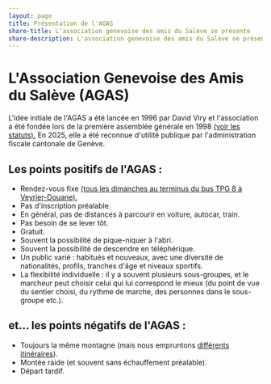 ```yaml
---
layout: page
title: Présentation de l'AGAS
share-title: L'association genevoise des amis du Salève se présente
share-description: L'association genevoise des amis du Salève se présente
---
```

# L'Association Genevoise des Amis du Salève (AGAS)
L'idée initiale de l'AGAS a été lancée en 1996 par David Viry et l'association a été fondée lors de la première assemblée générale en 1998 [(voir les statuts).](/statuts/) En 2025, elle a été reconnue d'utilité publique par l'administration fiscale cantonale de Genève.

## Les points positifs de l'AGAS :

* Rendez-vous fixe [(tous les dimanches au terminus du bus TPG 8 à Veyrier-Douane).](/infos-pratiques/)
* Pas d'inscription préalable.
* En général, pas de distances à parcourir en voiture, autocar, train.
* Pas besoin de se lever tôt.
* Gratuit.
* Souvent la possibilité de pique-niquer à l'abri.
* Souvent la possibilité de descendre en téléphérique.
* Un public varié : habitués et nouveaux, avec une diversité de nationalités, profils, tranches d'âge et niveaux sportifs.
* La flexibilité individuelle : il y a souvent plusieurs sous-groupes, et le marcheur peut choisir celui qui lui correspond le mieux (du point de vue du sentier choisi, du rythme de marche, des personnes dans le sous-groupe etc.).

## et... les points négatifs de l'AGAS :

* Toujours la même montagne (mais nous empruntons [différents itinéraires](/sentiers/)).
* Montée raide (et souvent sans échauffement préalable).
* Départ tardif.
